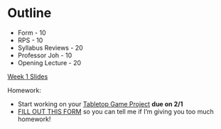 # Outline
- Form - 10
- RPS - 10
- Syllabus Reviews - 20
- Professor Joh - 10
- Opening Lecture - 20




[Week 1 Slides](https://docs.google.com/presentation/d/1o1wn7qCIHvm6pyRf_S_lDHJCvFAZv06cnDHy8nc7OfY/edit?usp=sharing)

Homework:
- Start working on your [Tabletop Game Project](https://github.com/bezark/FCLC-Video-Game-Design/blob/main/Assignments/Tabletop.md) **due on 2/1**
- [FILL OUT THIS FORM](https://forms.gle/5X6TjT88Yg5m5XLs8) so you can tell me if I’m giving you too much homework!

